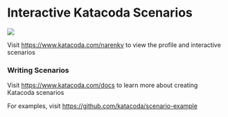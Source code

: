 # Interactive Katacoda Scenarios

[![](http://shields.katacoda.com/katacoda/narenkv/count.svg)](https://www.katacoda.com/narenkv "Get your profile on Katacoda.com")

Visit https://www.katacoda.com/narenkv to view the profile and interactive scenarios

### Writing Scenarios
Visit https://www.katacoda.com/docs to learn more about creating Katacoda scenarios

For examples, visit https://github.com/katacoda/scenario-example

